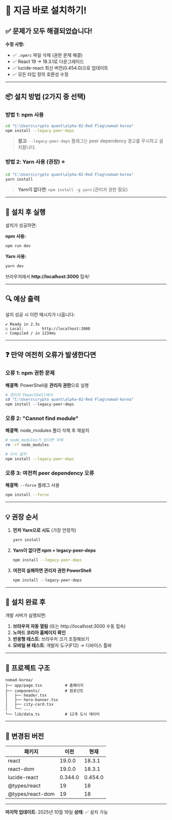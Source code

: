 # 🚀 지금 바로 설치하기!

## ✅ 문제가 모두 해결되었습니다!

**수정 사항:**
- ✅ `.npmrc` 파일 삭제 (권한 문제 해결)
- ✅ React 19 → 18.3.1로 다운그레이드
- ✅ lucide-react 최신 버전(0.454.0)으로 업데이트
- ✅ 모든 타입 정의 호환성 수정

---

## 📦 설치 방법 (2가지 중 선택)

### 방법 1: npm 사용

```bash
cd "C:\Users\crypto quant\alpha-02-Red Flag\nomad-korea"
npm install --legacy-peer-deps
```

> **참고**: `--legacy-peer-deps` 플래그는 peer dependency 경고를 무시하고 설치합니다.

### 방법 2: Yarn 사용 (권장) ⭐

```bash
cd "C:\Users\crypto quant\alpha-02-Red Flag\nomad-korea"
yarn install
```

> **Yarn이 없다면**: `npm install -g yarn` (관리자 권한 필요)

---

## 🎯 설치 후 실행

설치가 성공하면:

**npm 사용:**
```bash
npm run dev
```

**Yarn 사용:**
```bash
yarn dev
```

브라우저에서 **http://localhost:3000** 접속!

---

## 🔍 예상 출력

설치 성공 시 이런 메시지가 나옵니다:

```
✔ Ready in 2.3s
○ Local:        http://localhost:3000
✓ Compiled / in 1234ms
```

---

## ❓ 만약 여전히 오류가 발생한다면

### 오류 1: npm 권한 문제

**해결책**: PowerShell을 **관리자 권한**으로 실행

```powershell
# 관리자 PowerShell에서
cd "C:\Users\crypto quant\alpha-02-Red Flag\nomad-korea"
npm install --legacy-peer-deps
```

### 오류 2: "Cannot find module"

**해결책**: node_modules 폴더 삭제 후 재설치

```bash
# node_modules가 있다면 삭제
rm -rf node_modules

# 다시 설치
npm install --legacy-peer-deps
```

### 오류 3: 여전히 peer dependency 오류

**해결책**: `--force` 플래그 사용

```bash
npm install --force
```

---

## 💡 권장 순서

1. **먼저 Yarn으로 시도** (가장 안정적)
   ```bash
   yarn install
   ```

2. **Yarn이 없다면 npm + legacy-peer-deps**
   ```bash
   npm install --legacy-peer-deps
   ```

3. **여전히 실패하면 관리자 권한 PowerShell**
   ```powershell
   npm install --legacy-peer-deps
   ```

---

## 🎉 설치 완료 후

개발 서버가 실행되면:

1. **브라우저 자동 열림** (또는 http://localhost:3000 수동 접속)
2. **노마드 코리아 홈페이지 확인**
3. **반응형 테스트**: 브라우저 크기 조절해보기
4. **모바일 뷰 테스트**: 개발자 도구(F12) → 디바이스 툴바

---

## 📁 프로젝트 구조

```
nomad-korea/
├── app/page.tsx          # 홈페이지
├── components/           # 컴포넌트
│   ├── header.tsx
│   ├── hero-banner.tsx
│   ├── city-card.tsx
│   └── ...
└── lib/data.ts           # 12개 도시 데이터
```

---

## 🔄 변경된 버전

| 패키지 | 이전 | 현재 |
|--------|------|------|
| react | 19.0.0 | 18.3.1 |
| react-dom | 19.0.0 | 18.3.1 |
| lucide-react | 0.344.0 | 0.454.0 |
| @types/react | 19 | 18 |
| @types/react-dom | 19 | 18 |

---

**마지막 업데이트**: 2025년 10월 19일
**상태**: ✅ 설치 가능
